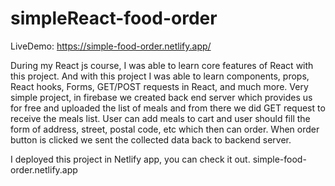 # simpleReact-food-order

LiveDemo: https://simple-food-order.netlify.app/

During my React js course, I was able to learn core features of React with this project.
And with this project I was able to learn components, props, React hooks, Forms, GET/POST requests in React, and much more. 
Very simple project, in firebase we created back end server which provides us for free and uploaded the list of meals and from there we did GET request 
to receive the meals list. 
User can add meals to cart and user should fill the form of address, street, postal code, etc which then can order.
When order button is clicked we sent the collected data back to backend server.

I deployed this project in Netlify app, you can check it out.
simple-food-order.netlify.app 
